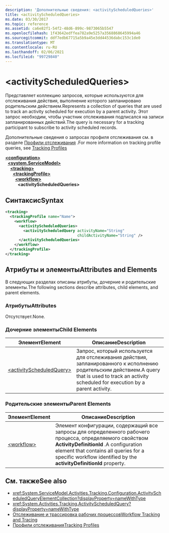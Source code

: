 ```yaml
---
description: 'Дополнительные сведения: <activityScheduledQueries>'
title: <activityScheduledQueries>
ms.date: 03/30/2017
ms.topic: reference
ms.assetid: ca6e82f1-54f2-48d6-899c-9873065b5547
ms.openlocfilehash: 1f43642edffea782a9e5257a3568868645994a46
ms.sourcegitcommit: ddf7edb67715a5b9a45e3dd44536dabc153c1de0
ms.translationtype: MT
ms.contentlocale: ru-RU
ms.lasthandoff: 02/06/2021
ms.locfileid: "99729840"
---
```

# \<activityScheduledQueries>

<span data-ttu-id="4ef32-102">Представляет коллекцию запросов, которые используются для отслеживания действия, выполнение которого запланировано родительским действием.</span><span class="sxs-lookup"><span data-stu-id="4ef32-102">Represents a collection of queries that are used to track an activity scheduled for execution by a parent activity.</span></span> <span data-ttu-id="4ef32-103">Этот запрос необходим, чтобы участник отслеживания подписался на записи запланированных действий.</span><span class="sxs-lookup"><span data-stu-id="4ef32-103">The query is necessary for a tracking participant to subscribe to activity scheduled records.</span></span>  
  
 <span data-ttu-id="4ef32-104">Дополнительные сведения о запросах профиля отслеживания см. в разделе [Профили отслеживания](../../../windows-workflow-foundation/tracking-profiles.md) .</span><span class="sxs-lookup"><span data-stu-id="4ef32-104">For more information on tracking profile queries, see [Tracking Profiles](../../../windows-workflow-foundation/tracking-profiles.md)</span></span>  
  
[**\<configuration>**](../configuration-element.md)\
&nbsp;&nbsp;[**\<system.ServiceModel>**](system-servicemodel-of-workflow.md)\
&nbsp;&nbsp;&nbsp;&nbsp;[**\<tracking>**](tracking.md)\
&nbsp;&nbsp;&nbsp;&nbsp;&nbsp;&nbsp;[**\<trackingProfile>**](trackingprofile.md)\
&nbsp;&nbsp;&nbsp;&nbsp;&nbsp;&nbsp;&nbsp;&nbsp;[**\<workflow>**](workflow.md)\
&nbsp;&nbsp;&nbsp;&nbsp;&nbsp;&nbsp;&nbsp;&nbsp;&nbsp;&nbsp;**\<activityScheduledQueries>**  
  
## <a name="syntax"></a><span data-ttu-id="4ef32-105">Синтаксис</span><span class="sxs-lookup"><span data-stu-id="4ef32-105">Syntax</span></span>  
  
```xml  
<tracking>
  <trackingProfile name="Name">
    <workflow>
      <activityScheduledQueries>
        <activityScheduledQuery activityName="String"
                                childActivityName="String" />
      </activityScheduledQueries>
    </workflow>
  </trackingProfile>
</tracking>  
```  
  
## <a name="attributes-and-elements"></a><span data-ttu-id="4ef32-106">Атрибуты и элементы</span><span class="sxs-lookup"><span data-stu-id="4ef32-106">Attributes and Elements</span></span>  

 <span data-ttu-id="4ef32-107">В следующих разделах описаны атрибуты, дочерние и родительские элементы.</span><span class="sxs-lookup"><span data-stu-id="4ef32-107">The following sections describe attributes, child elements, and parent elements.</span></span>  
  
### <a name="attributes"></a><span data-ttu-id="4ef32-108">Атрибуты</span><span class="sxs-lookup"><span data-stu-id="4ef32-108">Attributes</span></span>  

 <span data-ttu-id="4ef32-109">Отсутствует.</span><span class="sxs-lookup"><span data-stu-id="4ef32-109">None.</span></span>  
  
### <a name="child-elements"></a><span data-ttu-id="4ef32-110">Дочерние элементы</span><span class="sxs-lookup"><span data-stu-id="4ef32-110">Child Elements</span></span>  
  
|<span data-ttu-id="4ef32-111">Элемент</span><span class="sxs-lookup"><span data-stu-id="4ef32-111">Element</span></span>|<span data-ttu-id="4ef32-112">Описание</span><span class="sxs-lookup"><span data-stu-id="4ef32-112">Description</span></span>|  
|-------------|-----------------|  
|[\<activityScheduledQuery>](activityscheduledquery.md)|<span data-ttu-id="4ef32-113">Запрос, который используется для отслеживания действия, запланированного к исполнению родительским действием.</span><span class="sxs-lookup"><span data-stu-id="4ef32-113">A query that is used to track an activity scheduled for execution by a parent activity.</span></span>|  
  
### <a name="parent-elements"></a><span data-ttu-id="4ef32-114">Родительские элементы</span><span class="sxs-lookup"><span data-stu-id="4ef32-114">Parent Elements</span></span>  
  
|<span data-ttu-id="4ef32-115">Элемент</span><span class="sxs-lookup"><span data-stu-id="4ef32-115">Element</span></span>|<span data-ttu-id="4ef32-116">Описание</span><span class="sxs-lookup"><span data-stu-id="4ef32-116">Description</span></span>|  
|-------------|-----------------|  
|[\<workflow>](workflow.md)|<span data-ttu-id="4ef32-117">Элемент конфигурации, содержащий все запросы для определенного рабочего процесса, определяемого свойством **ActivityDefinitionId** .</span><span class="sxs-lookup"><span data-stu-id="4ef32-117">A configuration element that contains all queries for a specific workflow identified by the **activityDefinitionId** property.</span></span>|  
  
## <a name="see-also"></a><span data-ttu-id="4ef32-118">См. также</span><span class="sxs-lookup"><span data-stu-id="4ef32-118">See also</span></span>

- <xref:System.ServiceModel.Activities.Tracking.Configuration.ActivityScheduledQueryElementCollection?displayProperty=nameWithType>
- <xref:System.Activities.Tracking.ActivityScheduledQuery?displayProperty=nameWithType>
- [<span data-ttu-id="4ef32-119">Отслеживание и трассировка рабочих процессов</span><span class="sxs-lookup"><span data-stu-id="4ef32-119">Workflow Tracking and Tracing</span></span>](../../../windows-workflow-foundation/workflow-tracking-and-tracing.md)
- [<span data-ttu-id="4ef32-120">Профили отслеживания</span><span class="sxs-lookup"><span data-stu-id="4ef32-120">Tracking Profiles</span></span>](../../../windows-workflow-foundation/tracking-profiles.md)
